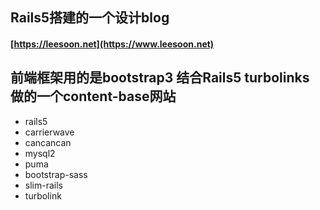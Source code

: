 ## Rails5搭建的一个设计blog
#### [https://leesoon.net](https://www.leesoon.net)
前端框架用的是bootstrap3 结合Rails5 turbolinks 做的一个content-base网站 
---- 
+ rails5
+ carrierwave
+ cancancan
+ mysql2
+ puma
+ bootstrap-sass
+ slim-rails
+ turbolink

